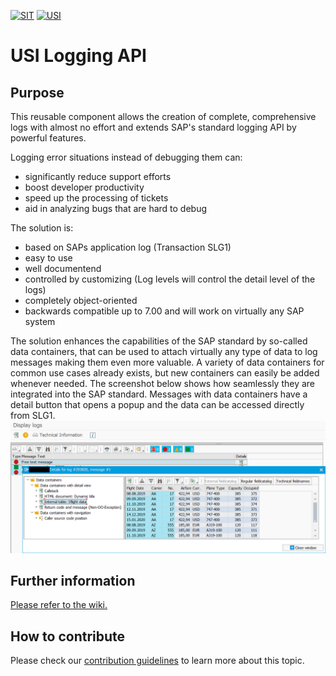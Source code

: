 <!-- Links used on this page (Declaration) -->
[WIKI]:           ../../wiki
[CONTRIBUTING]:   ./docs/CONTRIBUTING.md

<!-- Images used on this page (Declaration) -->
[SLG1]: https://github.com/SchwarzIT/sap-usi-logging-api/blob/media/Screenshot_SLG1_Showcase_Data_Containers.png "Showcase Data Containers"




[![SIT](https://img.shields.io/badge/SIT-About%20us-%236e1e6e)](https://it.schwarz)
[![USI](https://img.shields.io/badge/USI-More%20Software-blue)](https://github.com/SchwarzIT/sap-usi)

# USI Logging API
## Purpose
This reusable component allows the creation of complete, comprehensive logs with almost no effort and extends SAP's standard logging API by powerful features.

Logging error situations instead of debugging them can:
* significantly reduce support efforts
* boost developer productivity
* speed up the processing of tickets
* aid in analyzing bugs that are hard to debug

The solution is:
* based on SAPs application log (Transaction SLG1)
* easy to use
* well documentend
* controlled by customizing (Log levels will control the detail level of the logs)
* completely object-oriented
* backwards compatible up to 7.00 and will work on virtually any SAP system

The solution enhances the capabilities of the SAP standard by so-called data containers, that can be used to attach virtually any type of data to log messages making them even more valuable. A variety of data containers for common use cases already exists, but new containers can easily be added whenever needed. The screenshot below shows how seamlessly they are integrated into the SAP standard. Messages with data containers have a detail button that opens a popup and the data can be accessed directly from SLG1.
![alt text][SLG1]

## Further information
[Please refer to the wiki.][WIKI]

## How to contribute
Please check our [contribution guidelines][CONTRIBUTING] to learn more about this topic.
